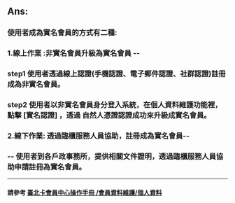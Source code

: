 ## Ans:

### 使用者成為實名會員的方式有二種:

### 1.線上作業 :非實名會員升級為實名會員 --

### step1 使用者透過線上認證\(手機認證、電子郵件認證、社群認證\)註冊成為非實名會員。

### step2 使用者以非實名會員身分登入系統，在個人資料維護功能裡，點擊 \[實名認證\] ，透過 自然人憑證認證成功來升級成實名會員。

### 2.線下作業: 透過臨櫃服務人員協助，註冊成為實名會員--

### -- 使用者到各戶政事務所，提供相關文件證明，透過臨櫃服務人員協助申請註冊為實名會員。



---

#### 請參考  [臺北卡會員中心操作手冊 /會員資料維護/個人資料](https://jrsysangela.gitbooks.io/taipeicard30/content/chapter2/4e09-hui-yuan-zi-liao-wei-hu/4e0029-ge-ren-zi-xun.html)



